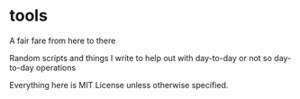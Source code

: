 # tools
A fair fare from here to there

Random scripts and things I write to help out with day-to-day or not so day-to-day operations

Everything here is MIT License unless otherwise specified.
